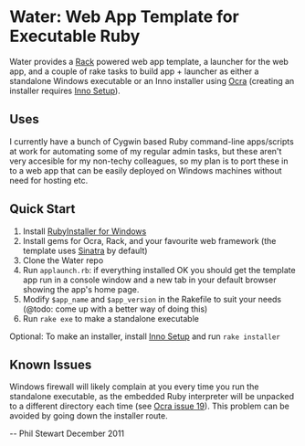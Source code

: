 Water: Web App Template for Executable Ruby
===========================================

Water provides a [Rack][1] powered web app template, a launcher for the web
app, and a couple of rake tasks to build app + launcher as either a
standalone Windows executable or an Inno installer using [Ocra][2] (creating
an installer requires [Inno Setup][3]).

Uses
----

I currently have a bunch of Cygwin based Ruby command-line apps/scripts at
work for automating some of my regular admin tasks, but these aren't very
accesible for my non-techy colleagues, so my plan is to port these in to a
web app that can be easily deployed on Windows machines without need for
hosting etc.

Quick Start
-----------

1. Install [RubyInstaller for Windows][4]
2. Install gems for Ocra, Rack, and your favourite web framework (the
template uses [Sinatra][5] by default)
3. Clone the Water repo
4. Run ```applaunch.rb```: if everything installed OK you should get the
template app run in a console window and a new tab in your default browser
showing the app's home page.
5. Modify ```$app_name``` and ```$app_version``` in the Rakefile to suit
your needs (@todo: come up with a better way of doing this)
6. Run ```rake exe``` to make a standalone executable

Optional: To make an installer, install [Inno Setup][3] and run ```rake
installer```

Known Issues
------------

Windows firewall will likely complain at you every time you run the
standalone executable, as the embedded Ruby interpreter will be unpacked to
a different directory each time (see [Ocra issue 19][6]). This problem can
be avoided by going down the installer route.

--
Phil Stewart
December 2011

[1]: http://rack.rubyforge.org
[2]: http://ocra.rubyforge.org
[3]: http://www.jrsoftware.org
[4]: http://rubyinstaller.org
[5]: http://www.sinatrarb.com
[6]: https://github.com/larsch/ocra/issues/19